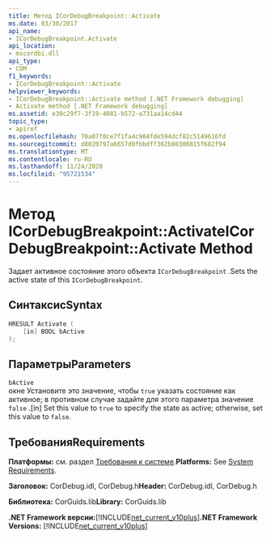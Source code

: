 ```yaml
---
title: Метод ICorDebugBreakpoint::Activate
ms.date: 03/30/2017
api_name:
- ICorDebugBreakpoint.Activate
api_location:
- mscordbi.dll
api_type:
- COM
f1_keywords:
- ICorDebugBreakpoint::Activate
helpviewer_keywords:
- ICorDebugBreakpoint::Activate method [.NET Framework debugging]
- Activate method [.NET Framework debugging]
ms.assetid: e30c29f7-3f19-4081-b572-a731aa14cd44
topic_type:
- apiref
ms.openlocfilehash: 70a07f0ce7f1fa4c904fde594dcf82c5149616fd
ms.sourcegitcommit: d8020797a6657d0fbbdff362b80300815f682f94
ms.translationtype: MT
ms.contentlocale: ru-RU
ms.lasthandoff: 11/24/2020
ms.locfileid: "95721534"
---
```

# <a name="icordebugbreakpointactivate-method"></a><span data-ttu-id="bdc02-102">Метод ICorDebugBreakpoint::Activate</span><span class="sxs-lookup"><span data-stu-id="bdc02-102">ICorDebugBreakpoint::Activate Method</span></span>

<span data-ttu-id="bdc02-103">Задает активное состояние этого объекта `ICorDebugBreakpoint` .</span><span class="sxs-lookup"><span data-stu-id="bdc02-103">Sets the active state of this `ICorDebugBreakpoint`.</span></span>  
  
## <a name="syntax"></a><span data-ttu-id="bdc02-104">Синтаксис</span><span class="sxs-lookup"><span data-stu-id="bdc02-104">Syntax</span></span>  
  
```cpp  
HRESULT Activate (  
    [in] BOOL bActive  
);  
```  
  
## <a name="parameters"></a><span data-ttu-id="bdc02-105">Параметры</span><span class="sxs-lookup"><span data-stu-id="bdc02-105">Parameters</span></span>  

 `bActive`  
 <span data-ttu-id="bdc02-106">окне Установите это значение, чтобы `true` указать состояние как активное; в противном случае задайте для этого параметра значение `false` .</span><span class="sxs-lookup"><span data-stu-id="bdc02-106">[in] Set this value to `true` to specify the state as active; otherwise, set this value to `false`.</span></span>  
  
## <a name="requirements"></a><span data-ttu-id="bdc02-107">Требования</span><span class="sxs-lookup"><span data-stu-id="bdc02-107">Requirements</span></span>  

 <span data-ttu-id="bdc02-108">**Платформы:** см. раздел [Требования к системе](../../get-started/system-requirements.md).</span><span class="sxs-lookup"><span data-stu-id="bdc02-108">**Platforms:** See [System Requirements](../../get-started/system-requirements.md).</span></span>  
  
 <span data-ttu-id="bdc02-109">**Заголовок:** CorDebug.idl, CorDebug.h</span><span class="sxs-lookup"><span data-stu-id="bdc02-109">**Header:** CorDebug.idl, CorDebug.h</span></span>  
  
 <span data-ttu-id="bdc02-110">**Библиотека:** CorGuids.lib</span><span class="sxs-lookup"><span data-stu-id="bdc02-110">**Library:** CorGuids.lib</span></span>  
  
 <span data-ttu-id="bdc02-111">**.NET Framework версии:**[!INCLUDE[net_current_v10plus](../../../../includes/net-current-v10plus-md.md)]</span><span class="sxs-lookup"><span data-stu-id="bdc02-111">**.NET Framework Versions:** [!INCLUDE[net_current_v10plus](../../../../includes/net-current-v10plus-md.md)]</span></span>
